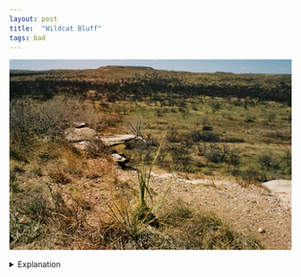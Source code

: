 ```yaml
---
layout: post
title:  "Wildcat Bluff"
tags: bad
---
```


![Wildcat Bluff](/assets/images/2022-04/wildcat-bluff/2022-04-10-wildcat-bluff-1.jpg)

<details>
    <summary>Explanation</summary>

    If you're looking at the tags for this picture, you'll notice the tag "bad". On occasion, I like to take pictures even though I know they won't work as well as I'd like. Part of this is to remind myself of what I could have done. Other times, I'm not totally sure if it'll work but decide it's worth doing anyways. This picture is the former, though there are still some things to think about here and any picture labelled "bad" should be something I take as a learning or a way to remember why I couldn't do what I wanted. Administration note: all "bad" pictures will only have the "bad" tag and no other tags.<br><br>

    Let's start with the background for how the shot came to be. This shot was taken in Amarillo at Wildcat Bluff. Wildcat Bluff's a relatively large nature area out towards the western outskirts of Amarillo. The weather this year in the area has been pretty dry and so even though Wildcat Bluff is on occasion a center for wildflowers in the Texas Panhandle, this year it ended up being quite a dry and almost barren environment instead. There are a reasonable set of trails and overall, it's a nice quiet place to spend a couple hours to relax.<br><br>

    Although the nature center itself was closed when I visited (Sunday morning), there isn't really anything stopping you from going and walking the trails anyways. That said, I would say it's worth donating even if they aren't open, natural areas are always worth preserving and I donated the normal amount for a visit later that night.<br><br>

    Anyways, I started off at the nature center and started walking down the lower bluff trail. Got a bit lost, turned around and went up towards the top of the bluff. One thing to note is that the nature center is situated right next to a high speed throughway and is actually quite loud. However, by the time you reach the top of the bluff, the road noise fades away and it becomes pretty quiet and serene. If anyone's wondering about the "windmill" it's an old windmill that I did end up taking a picture of, stay tuned for the roll if that's interesting. There are also some cows by the windmill which is quite fun though I didn't take any pictures of them with film.<br><br>

    Now, let's talk about this picture. This picture was taken at the top of the bluff overlooking the lower bluff trail. Now why do I think this is a bad picture? Well for one, it's a bit too busy. What should one focus on when looking at it? What's important? Is it the grass or trees? What about that rock formation? Be honest, did you see the small park bench in the middle of the picture?<br><br>

    For this picture, I actually was really quite enamored by the spot. I knew that should certain conditions happen, this could be a really cool spot to take a picture. However, I also knew that given my particular constraints, I was never going to get the type of picture I wanted to take. The qualities that enamored me were that there's that small rock formation overlooking that park bench. However, what are the constraints I had?<br><br>

    For one, I was traveling alone. I wasn't about to wait for someone to randomly sit on that park bench, which would create a point in the frame to perhaps focus on. Two, I was shooting wide angle, 28mm. I had recently gotten the lens and was trying it out. I also don't have a telephoto lens for this camera yet. By shooting wide, I ended up elongating the distance between the rock formation and the park bench even further. Three, that shrub thing (I think it might be a species of yucca) in the foreground is likely to get in the way.<br><br>

    So, given that, what would I do differently with another chance? Well, I'd probably try to visit with someone else or try to accost someone to go sit on that park bench. I'd also shoot significantly telephoto, probably around 200m+. This would of course change my position and may actually not be feasible given the trails. There's also the matter of the color in this picture. For some reason, in this picture, and some others, there's a band a bit to the left side that's discolored, in this picture it's overly yellow. It's not super obvious, but it's enough to catch my attention and I'll have to pay attention to it going forward.<br><br>

    All said though, I don't regret taking this picture. While it's not a successful picture to me, it's one that reminds me to come back and perhaps try with different circumstances. One of my goals is to take pictures that help others experience my memories, hopefully without all this explanation I'm doing for each picture. To me, a bad picture is unable to tell a complete story. While it may properly express a memory, that memory can only be remembered by the picture taker/picture subject. There's nothing wrong with simply taking pictures to remember things, but it's hard to remember and express less tangible things meaningfully in snapshot type pictures. Part of why I'm doing all of this is to help me remember parts of my life. But I find that images can often be insufficient. How do you express solitude in a picture? Unease? Excitement? These are the types of intangible things I'm often trying to chase when taking pictures and bad pictures simply can't do these things.<br><br>

    One last note, this picture was taken on Portra 160 film and I still need to remember to write down all my settings because I honestly don't remember now.
</details>
